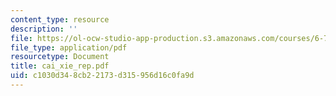 ```yaml
---
content_type: resource
description: ''
file: https://ol-ocw-studio-app-production.s3.amazonaws.com/courses/6-780-semiconductor-manufacturing-spring-2003/c1030d348cb22173d315956d16c0fa9d_cai_xie_rep.pdf
file_type: application/pdf
resourcetype: Document
title: cai_xie_rep.pdf
uid: c1030d34-8cb2-2173-d315-956d16c0fa9d
---
```


